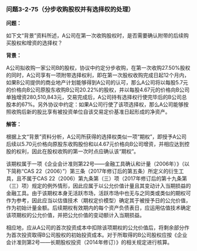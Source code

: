 ### 问题3-2-75（分步收购股权并有选择权的处理）

**问题：**

如下文“背景”资料所述，A公司在第一次收购股权时，是否需要确认附带的后续购买股权和增资的选择权？

**背景：**

A公司拟收购一家公司B的股权，协议中约定分步收购，在第一次收购27.50%股权的同时，A公司享有一项附带选择权利，即在第一次股权收购完成日起12个月内，如果B公司提供的商业地产计划能够得到A公司的认可，那么A公司将以每股5.7元的价格向B公司原股东收购B公司20.22%的股权，并以每股4.67元的价格向B公司单独增资280,510,843元，交易完成后，A公司持有选择权行使完毕后的B公司总股本的67%。另外协议中约定：如果A公司行使了该项选择权，那么A公司能够按照收购后新的股比享有被投资单位自该交易定价基准日起形成的净资产。

**解答：**

根据上文“背景”资料分析，A公司所获得的选择权类似一项“期权”，即授予A公司后续以5.70元价格向原股东收购股份和以4.67元价格向B公司增资，并相应达到控股的权利，因此在股权收购的第一次时点应确认该“期权”。

该期权属于一项《企业会计准则第22号——金融工具确认和计量（2006年）》（以下简称“CAS
22（2006）”）第三条（2017年修订后的第五条）所定义的衍生工具，且不属于CAS
22（2006）第九条第（三）项（2017年修订后的第十九条第（三）项）规定的例外情形，因此应属于以公允价值计量且其变动计入当期损益的金融工具。由于该期权本身无活跃市场，活跃市场中也无与之同类或类似的期权可作为参考，因此应当以估值技术（期权定价模型）确定其于被授予日的公允价值，作为初始计量金额。后续期权有效期内的每个资产负债表日，应运用估值技术确定该项期权的公允价值，并把公允价值的变动额计入当期损益。

相应地，应从A公司的首次投资成本中扣除该项期权的公允价值后，将剩余部分作为首次投资取得B公司股权的初始投资成本。对于所取得的B公司股权应按《企业会计准则第2号——长期股权投资（2014年修订）》的相关规定进行核算。